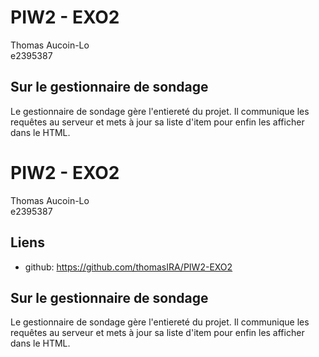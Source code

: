 
# PIW2 - EXO2

Thomas Aucoin-Lo  
e2395387

## Sur le gestionnaire de sondage

Le gestionnaire de sondage gère l'entiereté du projet. Il communique les requêtes au serveur et mets à jour sa liste d'item pour enfin les afficher dans le HTML.


# PIW2 - EXO2

Thomas Aucoin-Lo  
e2395387


## Liens

- github: https://github.com/thomasIRA/PIW2-EXO2

## Sur le gestionnaire de sondage

Le gestionnaire de sondage gère l'entiereté du projet. Il communique les requêtes au serveur et mets à jour sa liste d'item pour enfin les afficher dans le HTML.

